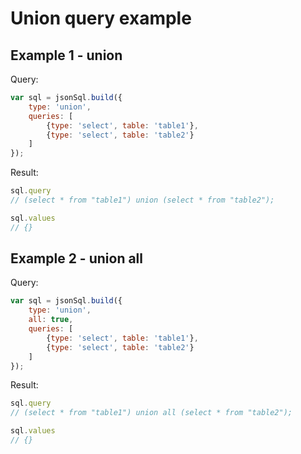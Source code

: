 # Union query example

## Example 1 - union

Query:

``` js
var sql = jsonSql.build({
    type: 'union',
    queries: [
        {type: 'select', table: 'table1'},
        {type: 'select', table: 'table2'}
    ]
});
```

Result:

``` js
sql.query
// (select * from "table1") union (select * from "table2");

sql.values
// {}
```

## Example 2 - union all

Query:

``` js
var sql = jsonSql.build({
    type: 'union',
    all: true,
    queries: [
        {type: 'select', table: 'table1'},
        {type: 'select', table: 'table2'}
    ]
});
```

Result:

``` js
sql.query
// (select * from "table1") union all (select * from "table2");

sql.values
// {}
```
